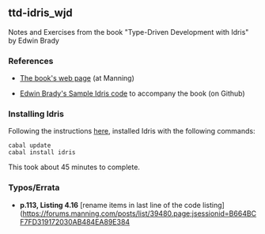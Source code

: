 ## ttd-idris_wjd

Notes and Exercises from the book "Type-Driven Development with Idris" by Edwin Brady

### References

+ [The book's web page](https://www.manning.com/books/type-driven-development-with-idris) (at Manning)

+ [Edwin Brady's Sample Idris code](https://github.com/edwinb/TypeDD-Samples) to accompany the book (on Github)

### Installing Idris

Following the instructions [here](https://github.com/idris-lang/Idris-dev/wiki/Idris-on-Ubuntu),
installed Idris with the following commands:

    cabal update
    cabal install idris

This took about 45 minutes to complete.

### Typos/Errata

+ **p.113, Listing 4.16**
  [rename items in last line of the code listing](https://forums.manning.com/posts/list/39480.page;jsessionid=B664BCF7FD319172030AB484EA89E384
